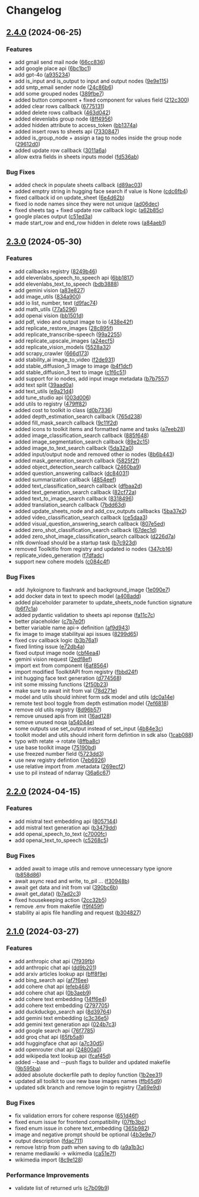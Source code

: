 # Changelog

## [2.4.0](https://github.com/BIGmama-technology/Hyko-toolkit/compare/v2.3.0...v2.4.0) (2024-06-25)


### Features

* add gmail send mail node ([66cc836](https://github.com/BIGmama-technology/Hyko-toolkit/commit/66cc83681d8f14d81c680808a4bf0150b863a0f0))
* add google place api ([6bc1bc1](https://github.com/BIGmama-technology/Hyko-toolkit/commit/6bc1bc16ca20be3e63604df376a5a5da348a247a))
* add gpt-4o ([a935234](https://github.com/BIGmama-technology/Hyko-toolkit/commit/a935234f12a5bc8d075b52620a4207472526d00b))
* add is_input and is_output to input and output nodes ([9e9e115](https://github.com/BIGmama-technology/Hyko-toolkit/commit/9e9e115c00b379390a037ed9b4aeb76e52a38b77))
* add smtp_email sender node ([24c86b6](https://github.com/BIGmama-technology/Hyko-toolkit/commit/24c86b6a2e6b9a4debb04cccb5c4eb903a5e48b4))
* add some grouped nodes ([389fbe7](https://github.com/BIGmama-technology/Hyko-toolkit/commit/389fbe719f485bb93f617b4ba6a5b7385eeb994a))
* added button component + fixed component for values field ([212c300](https://github.com/BIGmama-technology/Hyko-toolkit/commit/212c300e314356562e9b4a9b97b7a80ecc07b34f))
* added clear rows callback ([6775131](https://github.com/BIGmama-technology/Hyko-toolkit/commit/677513189b10f6aa229f1f8d65a1ca7f826d55f3))
* added delete rows callback ([463d042](https://github.com/BIGmama-technology/Hyko-toolkit/commit/463d0428f745860a43666e1b6e8b79bee0d4cfab))
* added elevenlabs group node ([8ff4956](https://github.com/BIGmama-technology/Hyko-toolkit/commit/8ff4956c667ecbf47ecd066396885737fd469feb))
* added hidden attribute to access_token ([bb1374a](https://github.com/BIGmama-technology/Hyko-toolkit/commit/bb1374a84bde6f19bf10ad440269191af19b4874))
* added insert rows to sheets api ([7330847](https://github.com/BIGmama-technology/Hyko-toolkit/commit/7330847363cd8ed055c56ed8c56ec9267b6fb8e8))
* added is_group_node + assign a tag to nodes inside the group node ([29612d0](https://github.com/BIGmama-technology/Hyko-toolkit/commit/29612d08a14bb69dc9a16e502cfd59bc937f144d))
* added update row callback ([3011a6a](https://github.com/BIGmama-technology/Hyko-toolkit/commit/3011a6ad23d8f518f02f397b04fb607c51ce6811))
* allow extra fields in sheets inputs model ([fd536ab](https://github.com/BIGmama-technology/Hyko-toolkit/commit/fd536abdfe06972be748c157ecdefab5b0dc9354))


### Bug Fixes

* added check in populate sheets callback ([d89ac03](https://github.com/BIGmama-technology/Hyko-toolkit/commit/d89ac030ced471139343e6e673e1d4efa0deb7d3))
* added emptry string in hugging face search if value is None ([cdc6fb4](https://github.com/BIGmama-technology/Hyko-toolkit/commit/cdc6fb4883923a676a98a03170b1196a87eba097))
* fixed callback id on update_sheet ([6e4d62b](https://github.com/BIGmama-technology/Hyko-toolkit/commit/6e4d62b93d62e2a3514d9693c8c5cd23123d411e))
* fixed io node names since they were not unique ([ad06dec](https://github.com/BIGmama-technology/Hyko-toolkit/commit/ad06dec7f51823639f6584c76ded5cdb08f0fff8))
* fixed sheets tag + fixed update row callback logic ([a62b85c](https://github.com/BIGmama-technology/Hyko-toolkit/commit/a62b85cb3e9f8427cc5df09d5c5180e64c8975de))
* google places output ([c51ed3a](https://github.com/BIGmama-technology/Hyko-toolkit/commit/c51ed3a7d79ac546b6bcebd72453d92e6d750858))
* made start_row and end_row hidden in  delete rows ([a84aeb1](https://github.com/BIGmama-technology/Hyko-toolkit/commit/a84aeb1495282f8d4e89d62a8243822aca82303b))

## [2.3.0](https://github.com/BIGmama-technology/Hyko-toolkit/compare/v2.2.0...v2.3.0) (2024-05-30)


### Features

* add callbacks registry ([8249b46](https://github.com/BIGmama-technology/Hyko-toolkit/commit/8249b467c7e162de63ba34a96c5b25c9138b6599))
* add elevenlabs_speech_to_speech api ([6bb1817](https://github.com/BIGmama-technology/Hyko-toolkit/commit/6bb18179f8f1b6153cedafb2bb02614b971a20b3))
* add elevenlabs_text_to_speech ([bdb3888](https://github.com/BIGmama-technology/Hyko-toolkit/commit/bdb388879c556fad97d7b734d9a73794c4338a79))
* add gemini vision ([a83e827](https://github.com/BIGmama-technology/Hyko-toolkit/commit/a83e8279f91803de2fc104be9160e0fdb04e898b))
* add image_utils ([834a900](https://github.com/BIGmama-technology/Hyko-toolkit/commit/834a900a18a5f71279697743f010566fb91baf18))
* add io list, number, text ([d9fac74](https://github.com/BIGmama-technology/Hyko-toolkit/commit/d9fac74ef3d1ba3a0356e6204d2e9781968dd334))
* add math_utils ([77a5296](https://github.com/BIGmama-technology/Hyko-toolkit/commit/77a52960e95071975b1df1e95368ac55f7459f28))
* add openai vision ([bb1501d](https://github.com/BIGmama-technology/Hyko-toolkit/commit/bb1501df0f23172625876f0e095ce66ea789ae20))
* add pdf, video and output image to io ([438e42f](https://github.com/BIGmama-technology/Hyko-toolkit/commit/438e42f0d99a44cadc0f3d210f9d9aaeab350845))
* add replicate_restore_images ([28c895f](https://github.com/BIGmama-technology/Hyko-toolkit/commit/28c895ff6afea02986897c925b781bb0058dd06f))
* add replicate_transcribe-speech ([99a2255](https://github.com/BIGmama-technology/Hyko-toolkit/commit/99a22558c28b5a4613c9e582a291f202a3715b0e))
* add replicate_upscale_images ([a24ecf5](https://github.com/BIGmama-technology/Hyko-toolkit/commit/a24ecf527e4fd28907d93f846d8f2bbd4c76cd09))
* add replicate_vision_models ([5528a32](https://github.com/BIGmama-technology/Hyko-toolkit/commit/5528a3227be785bf80e7584b7df530a80115fc97))
* add scrapy_crawler ([666d173](https://github.com/BIGmama-technology/Hyko-toolkit/commit/666d1739bc92cd2b50cb7d43ebbc234897b89394))
* add stability_ai image_to_video ([f2de931](https://github.com/BIGmama-technology/Hyko-toolkit/commit/f2de931b00a2287da38bef945e3cd25188676a4f))
* add stable_diffusion_3 image to image ([b4f1dcf](https://github.com/BIGmama-technology/Hyko-toolkit/commit/b4f1dcff1aa15c5bf12ec3297ac4f46fff5cd25d))
* add stable_diffusion_3 text to image ([c1f6c51](https://github.com/BIGmama-technology/Hyko-toolkit/commit/c1f6c51c5118d7f62f5dbc425ea1cfb26388eca2))
* add support for io nodes, add input image metadata ([b7b7557](https://github.com/BIGmama-technology/Hyko-toolkit/commit/b7b7557ef46e094ce99252b4c1bf46d65189ff70))
* add text split ([39aad0a](https://github.com/BIGmama-technology/Hyko-toolkit/commit/39aad0a6b03ca5d89370780ee59a6e793343f8c4))
* add text_utils ([e9a21d4](https://github.com/BIGmama-technology/Hyko-toolkit/commit/e9a21d4c0055e3f1f508d887ddab75e63340e767))
* add tune_studio api ([003d006](https://github.com/BIGmama-technology/Hyko-toolkit/commit/003d0068a337603d23d9dbbc483ebb065d46b611))
* add utils to registry ([479ff82](https://github.com/BIGmama-technology/Hyko-toolkit/commit/479ff827d41eb69593fc1c340c90015426a2eb78))
* added cost to toolkit io class ([d0b7336](https://github.com/BIGmama-technology/Hyko-toolkit/commit/d0b73369e6ed4298f6b343ab9fc3fe1a0a85680d))
* added depth_estimation_search callback ([765d238](https://github.com/BIGmama-technology/Hyko-toolkit/commit/765d23858a7fd8bc2b6c3fd0c1dc34b501b81fd3))
* added fill_mask_search callback ([9c11f2d](https://github.com/BIGmama-technology/Hyko-toolkit/commit/9c11f2d364599818aa555e18bcaa5f169628d515))
* added icons to toolkit items and formatted name and tasks ([a7eeb28](https://github.com/BIGmama-technology/Hyko-toolkit/commit/a7eeb28cff2293f0ca66635029934a689dcac9c9))
* added image_classification_search callback ([885f648](https://github.com/BIGmama-technology/Hyko-toolkit/commit/885f648b075c2acc988b59b9a12800b8851258ac))
* added image_segmentation_search callback ([89e2c15](https://github.com/BIGmama-technology/Hyko-toolkit/commit/89e2c1508cace90b782f4889df61ce62f0c5e9cb))
* added image_to_text_search callback ([5da32a0](https://github.com/BIGmama-technology/Hyko-toolkit/commit/5da32a04d90b06b5b7be33b566845e73d66c0b99))
* added input/output node and removed other io nodes ([8b6b443](https://github.com/BIGmama-technology/Hyko-toolkit/commit/8b6b443807316c432576cf55305e1be673d3dbeb))
* added mask_generation_search callback ([5825f2f](https://github.com/BIGmama-technology/Hyko-toolkit/commit/5825f2f944663c6507389fd0d62e595ba60c9874))
* added object_detection_search callback ([2460ba9](https://github.com/BIGmama-technology/Hyko-toolkit/commit/2460ba95e708a8d1b34bc06b59a015e2f73ab9aa))
* added question_answering callback ([dc84031](https://github.com/BIGmama-technology/Hyko-toolkit/commit/dc8403112c8bd2b5cee7da77592bab2f58aef044))
* added summarization callback ([4854eef](https://github.com/BIGmama-technology/Hyko-toolkit/commit/4854eeffdcd1bb5c63e257bc9a2b67a44e2aa9a7))
* added text_classification_search callback ([dfbaa2d](https://github.com/BIGmama-technology/Hyko-toolkit/commit/dfbaa2dd422fe5364ea0067683d5b76bb95cd13e))
* added text_generation_search callback ([82cf72a](https://github.com/BIGmama-technology/Hyko-toolkit/commit/82cf72a8b4a302a283e035c1c9d5048fc41d676c))
* added text_to_image_search callback ([8318496](https://github.com/BIGmama-technology/Hyko-toolkit/commit/8318496487bb31e57d4c228c93c2039a87235cd0))
* added translation_search callback ([7bdd63d](https://github.com/BIGmama-technology/Hyko-toolkit/commit/7bdd63dd47d606f2199f7259a115b8385493cb06))
* added update_sheets_node and add_csv_outputs callbacks ([5ba37e2](https://github.com/BIGmama-technology/Hyko-toolkit/commit/5ba37e2c7091169d20a0633dff1d8b16f30848f8))
* added video_classification_search callback ([ce5daa3](https://github.com/BIGmama-technology/Hyko-toolkit/commit/ce5daa381ca873b0d5ef6db69f0b0e6a4c3a0b4e))
* added visual_question_answering_search callback ([807e5ed](https://github.com/BIGmama-technology/Hyko-toolkit/commit/807e5ed359e10a5cf284f483fde5e4656020306b))
* added zero_shot_classification_search callback ([67dec1d](https://github.com/BIGmama-technology/Hyko-toolkit/commit/67dec1d3d82a4c61220d904645f1df69ee52fbee))
* added zero_shot_image_classification_search callback ([d226d7a](https://github.com/BIGmama-technology/Hyko-toolkit/commit/d226d7aee89081d061e7ee504732f35193e5d063))
* nltk download should be a startup task ([b7c923d](https://github.com/BIGmama-technology/Hyko-toolkit/commit/b7c923d29fe1de9cf90482d04912ca2826f0ff50))
* removed ToolkitIo from registry and updated io nodes ([347cb16](https://github.com/BIGmama-technology/Hyko-toolkit/commit/347cb16c006c882b4e42c3423dbe70a97f2c0433))
* replicate_video_generation ([f7dfadc](https://github.com/BIGmama-technology/Hyko-toolkit/commit/f7dfadc6a3f905b89f51c5daab646a7a8abbe309))
* support new cohere models ([c084c4f](https://github.com/BIGmama-technology/Hyko-toolkit/commit/c084c4f0071154dee9551140379588c232ac3462))


### Bug Fixes

* add .hykoignore to flashrank and background_image ([1e090e7](https://github.com/BIGmama-technology/Hyko-toolkit/commit/1e090e7d80f38505170725e16ef8b441934435db))
* add docker data in text to speech model ([a408add](https://github.com/BIGmama-technology/Hyko-toolkit/commit/a408add93e226a389533119d4e20d6ea6ad6ca0d))
* added placeholder parameter to update_sheets_node function signature ([b6f7c1a](https://github.com/BIGmama-technology/Hyko-toolkit/commit/b6f7c1afc5a47c7ed4ed8f15e0ea23560c1d6e2d))
* added pydantic validation to sheets api reponse ([fa11c7c](https://github.com/BIGmama-technology/Hyko-toolkit/commit/fa11c7c8a814c62e668880ebc5d7ba413987db3c))
* better placeholder ([c7b7e0f](https://github.com/BIGmama-technology/Hyko-toolkit/commit/c7b7e0f379e165bc1d6fe9e9303abcdee27bc31b))
* better variable name api-&gt; definition ([af9d943](https://github.com/BIGmama-technology/Hyko-toolkit/commit/af9d9437d896811704f745916b4b70f5cf8ef4a2))
* fix image to image stabilityai api issues ([8299d65](https://github.com/BIGmama-technology/Hyko-toolkit/commit/8299d65ccfa1bd624427b68500a0776253603b89))
* fixed csv callback logic ([b3b76a1](https://github.com/BIGmama-technology/Hyko-toolkit/commit/b3b76a1dc905e010dbc34fe1161ea15182d3a1fb))
* fixed linting issue ([e72db4a](https://github.com/BIGmama-technology/Hyko-toolkit/commit/e72db4ac0752e2ed9369dadc26211f831ea37cfe))
* fixed output image node ([cbf4ea4](https://github.com/BIGmama-technology/Hyko-toolkit/commit/cbf4ea4a0c859cde9665e9d3f3df69f699ac4574))
* gemini vision request ([2edf8ef](https://github.com/BIGmama-technology/Hyko-toolkit/commit/2edf8ef38531c319e47f6d4793fabaee328dc13b))
* import ext from component ([6af8564](https://github.com/BIGmama-technology/Hyko-toolkit/commit/6af856469b44b280c5be9970fbafaab5bc05bc4f))
* import modified ToolkitAPI from registry ([fbbd24f](https://github.com/BIGmama-technology/Hyko-toolkit/commit/fbbd24fb1c7804b48fcf086adb43b8aff9920632))
* init hugging face text generation ([d774568](https://github.com/BIGmama-technology/Hyko-toolkit/commit/d7745683603cafcf901c4c76dd43edc27e37c0ae))
* init some missing functions ([2f50b23](https://github.com/BIGmama-technology/Hyko-toolkit/commit/2f50b23eb60b08ea2b22e6ab3468bfc48d186c56))
* make sure to await init from val ([78d271e](https://github.com/BIGmama-technology/Hyko-toolkit/commit/78d271eae0e9160e69289791e950c55661e5eed5))
* model and utils should inhiret form sdk model and utils ([dc0a14e](https://github.com/BIGmama-technology/Hyko-toolkit/commit/dc0a14ea9dd8a5994a049dc20ceca38b47b6ce39))
* remote test bool toggle from depth estimation model ([7ef6818](https://github.com/BIGmama-technology/Hyko-toolkit/commit/7ef6818bfd0afcefd3f05c975e5dddd1bb7c2532))
* remove old utils registry ([8d96b57](https://github.com/BIGmama-technology/Hyko-toolkit/commit/8d96b5746ecffb97d626c5a2fb4ffe3cb1a22614))
* remove unused apis from init ([16ad128](https://github.com/BIGmama-technology/Hyko-toolkit/commit/16ad12897e41d7e20180224d3df790857c1caf83))
* remove unused noqa ([a54044e](https://github.com/BIGmama-technology/Hyko-toolkit/commit/a54044e31d60f4f9ca398edb2b1522c25a2e60ee))
* some outputs use set_output instead of set_input ([4b84e3c](https://github.com/BIGmama-technology/Hyko-toolkit/commit/4b84e3cef47384e36bfeeaadb5ac4cba05a3eda6))
* toolkit model and utils should inherit form defintion in sdk also ([1cab088](https://github.com/BIGmama-technology/Hyko-toolkit/commit/1cab0882c936114decfe722b44bda54643ded3af))
* typo with retate -&gt; rotate ([8ffba8c](https://github.com/BIGmama-technology/Hyko-toolkit/commit/8ffba8cde8cf3700edcc77cee313af9dd3d9e8ec))
* use base toolkit image ([75190bd](https://github.com/BIGmama-technology/Hyko-toolkit/commit/75190bd009b11012b72d3e21a10da2c323eb1c84))
* use freezed number field ([5723dd3](https://github.com/BIGmama-technology/Hyko-toolkit/commit/5723dd3bd9774fd7551f0c8024bbfc91a4c69ceb))
* use new registry defintion ([7eb6926](https://github.com/BIGmama-technology/Hyko-toolkit/commit/7eb6926141408c4dac049594e059886e9458b845))
* use relative import from .metadata ([269ecf2](https://github.com/BIGmama-technology/Hyko-toolkit/commit/269ecf2e2920be610368e0e4e45d275082e47385))
* use to pil instead of ndarray ([36a6c67](https://github.com/BIGmama-technology/Hyko-toolkit/commit/36a6c674293de3eadeef08ff2484195af94999e3))

## [2.2.0](https://github.com/BIGmama-technology/Hyko-toolkit/compare/v2.1.0...v2.2.0) (2024-04-15)


### Features

* add mistral text embedding  api ([8057144](https://github.com/BIGmama-technology/Hyko-toolkit/commit/8057144333bc66a93074506d19aba5eca25e2f23))
* add mistral text generation api ([b3479dd](https://github.com/BIGmama-technology/Hyko-toolkit/commit/b3479dd065de53883ce9437ee3838125f895c074))
* add openai_speech_to_text ([c7000fc](https://github.com/BIGmama-technology/Hyko-toolkit/commit/c7000fc4f9a5c1a55114e2c8f3c4125b487f2f07))
* add openai_text_to_speech ([c5268c5](https://github.com/BIGmama-technology/Hyko-toolkit/commit/c5268c5c7e131324d9b5eeb900d11899a7012b7e))


### Bug Fixes

* added await to image utils and remove unnecessary type ignore ([b858d86](https://github.com/BIGmama-technology/Hyko-toolkit/commit/b858d861cd3c76f0d94b18fcce8f0e37c3d31893))
* await async read and write, to_pil ... ([f30948b](https://github.com/BIGmama-technology/Hyko-toolkit/commit/f30948b5b2aff3a80b39f626bbcc97f35a37904d))
* await get data and init from val ([390bc6b](https://github.com/BIGmama-technology/Hyko-toolkit/commit/390bc6b1d45f10c8e7a51825b95e0f3b743d5d45))
* await get_data() ([b7ad2c3](https://github.com/BIGmama-technology/Hyko-toolkit/commit/b7ad2c3ffb41d9eba5d558d625325f5fcc5518a8))
* fixed housekeeping action ([2cc32b5](https://github.com/BIGmama-technology/Hyko-toolkit/commit/2cc32b5d730b3f84a5fa63712b7debdca53df990))
* remove .env from makefile ([f9f459f](https://github.com/BIGmama-technology/Hyko-toolkit/commit/f9f459f050f77c0c132e2a337a30f5d0d7d710f1))
* stability ai apis file handling and request ([b304827](https://github.com/BIGmama-technology/Hyko-toolkit/commit/b304827934fbe138bf986294b179e3e32b7923aa))

## [2.1.0](https://github.com/BIGmama-technology/Hyko-toolkit/compare/2.0.0...v2.1.0) (2024-03-27)


### Features

* add anthropic chat api ([7f939fb](https://github.com/BIGmama-technology/Hyko-toolkit/commit/7f939fb7ee70ff06216a56be6a294b4fd9654010))
* add anthropic chat api ([dd9b201](https://github.com/BIGmama-technology/Hyko-toolkit/commit/dd9b201b824de4615db142a72077c74ce2f7c00f))
* add arxiv articles lookup api ([bff8f9e](https://github.com/BIGmama-technology/Hyko-toolkit/commit/bff8f9ec3a2fd416bc013e3deb47f22a6cb49144))
* add bing_search api ([af7f6ee](https://github.com/BIGmama-technology/Hyko-toolkit/commit/af7f6eefe1b485c45be29d54c5f8be2101acb15f))
* add cohere chat api ([efeb468](https://github.com/BIGmama-technology/Hyko-toolkit/commit/efeb468945e4e3195da588b0c9b93b173488d656))
* add cohere chat api ([0b3aeb9](https://github.com/BIGmama-technology/Hyko-toolkit/commit/0b3aeb93d14723be4fe453c929e5ea60ea718290))
* add cohere text embedding ([14ff6e4](https://github.com/BIGmama-technology/Hyko-toolkit/commit/14ff6e4078e6bf1be7b7b05e94cc0fcfe41c8245))
* add cohere text embedding ([2797705](https://github.com/BIGmama-technology/Hyko-toolkit/commit/2797705725338fd4e26df7cf3d5f6050b87dd7ad))
* add duckduckgo_search api ([8d39764](https://github.com/BIGmama-technology/Hyko-toolkit/commit/8d39764391a44d8fd14299f7e2d60701f40c5067))
* add gemini text embedding ([c3c36e5](https://github.com/BIGmama-technology/Hyko-toolkit/commit/c3c36e5d88d946c64eeb0df739612ffb53cba968))
* add gemini text generation api ([024b7c3](https://github.com/BIGmama-technology/Hyko-toolkit/commit/024b7c3b3e19a07ad0d44ed168a9417109e2afea))
* add google search api ([76f7785](https://github.com/BIGmama-technology/Hyko-toolkit/commit/76f7785d61c5495ef399284d4671ab146161b5b4))
* add groq chat api ([65fb5a8](https://github.com/BIGmama-technology/Hyko-toolkit/commit/65fb5a8778cb0787761dfbde8fc134a0deac2dd1))
* add huggingface chat api ([a7c30d5](https://github.com/BIGmama-technology/Hyko-toolkit/commit/a7c30d5fb0dfe0f12d4ef0aef00403a9b2d97d14))
* add openrouter chat api ([24800a0](https://github.com/BIGmama-technology/Hyko-toolkit/commit/24800a08e66d368754925ca0bfc1c3385dc549cf))
* add wikipedia text lookup api ([fcaf45d](https://github.com/BIGmama-technology/Hyko-toolkit/commit/fcaf45db4954ef1925836bf106f63ed646b0d7f1))
* added --base and --push flags to builder and updated makefile ([9b595ba](https://github.com/BIGmama-technology/Hyko-toolkit/commit/9b595ba4f46673d9e1241e412ca148b3de7d99b9))
* added absolute dockerfile path to deploy function ([1b2ee31](https://github.com/BIGmama-technology/Hyko-toolkit/commit/1b2ee31d400bd724e8d3bbcc6ec684f066f663ed))
* updated all toolkit to use new base images names ([ffb65d9](https://github.com/BIGmama-technology/Hyko-toolkit/commit/ffb65d96da4c1cb1ebe48372be15808e773f783c))
* updated sdk branch and remove login to registry ([7a69e9d](https://github.com/BIGmama-technology/Hyko-toolkit/commit/7a69e9d6cedec51e05e52b30f1fdc6aaa933daa3))


### Bug Fixes

* fix validation errors for cohere response ([651d46f](https://github.com/BIGmama-technology/Hyko-toolkit/commit/651d46fdb06b526107da441cc223179776867a17))
* fixed enum issue for frontend compatibility ([07fb3bc](https://github.com/BIGmama-technology/Hyko-toolkit/commit/07fb3bc6c800337db8442e72e05f5f849422563e))
* fixed enum issue in cohere text_embedding ([365b982](https://github.com/BIGmama-technology/Hyko-toolkit/commit/365b98267be7241433db24fbd3d00698536b2094))
* image and negative prompt should be optional ([4b3e9e7](https://github.com/BIGmama-technology/Hyko-toolkit/commit/4b3e9e7f565ecc787c7f77c051bd99f72112dea8))
* output description ([fdac711](https://github.com/BIGmama-technology/Hyko-toolkit/commit/fdac711d523444f4a75d1de869562f33e71e0859))
* remove lstrip from path when saving to db ([a9a1b3c](https://github.com/BIGmama-technology/Hyko-toolkit/commit/a9a1b3cef0b59090d3dd03a72b973a19d5de85be))
* rename mediawiki -&gt; wikimedia ([ca51e7f](https://github.com/BIGmama-technology/Hyko-toolkit/commit/ca51e7fa64f941337a93bcbccfa7548e99c6724f))
* wikimedia import ([8c9e128](https://github.com/BIGmama-technology/Hyko-toolkit/commit/8c9e1283cad4a6630cfc4c48279ae250e8bd64d2))


### Performance Improvements

* validate list of returned urls ([c7b09b9](https://github.com/BIGmama-technology/Hyko-toolkit/commit/c7b09b99c26228516bd2376b366551fdd89b364c))
